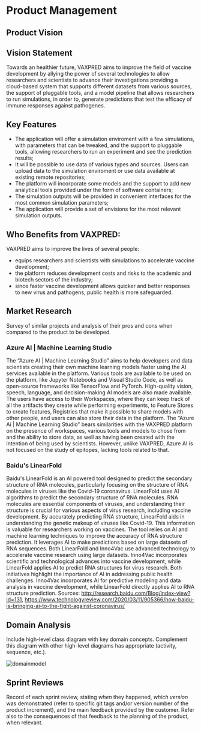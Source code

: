 # Product Management

## Product Vision

## Vision Statement

Towards an healthier future, VAXPRED aims to improve the field of vaccine development by allying the power of several technologies to allow researchers and scientists to advance their investigations providing a cloud-based system that supports different datasets from various sources, the support of pluggable tools, and a model pipeline that allows researchers to run simulations, in order to, generate predictions that test the efficacy of immune responses against pathogenes.  

## Key Features

- The application will offer a simulation enviroment with a few simulations, with parameters that can be tweaked, and the support to pluggable tools, allowing researchers to run an experiment and see the prediction results;
- It will be possible to use data of various types and sources. Users can upload data to the simulation enviroment or use data available at existing remote repositories;
- The platform will incorporate some models and the support to add new analytical tools provided under the form of software containers;
- The simulation outputs will be provided in convenient interfaces for the most common simulation parameters;
- The application will provide a set of envisions for the most relevant simulation outputs.


## Who Benefits from VAXPRED:

VAXPRED aims to improve the lives of several people:
- equips researchers and scientists with simulations to accelerate vaccine development;
- the platform reduces development costs and risks to the academic and biotech sectors of the industry;
- since faster vaccine development allows quicker and better responses to new virus and pathogens, public health is more safeguarded.

## Market Research

Survey of similar projects and analysis of their pros and cons when compared to the product to be developed. 

### Azure AI | Machine Learning Studio

The “Azure AI | Machine Learning Studio” aims to help developers and data scientists creating their own machine learning models faster using the AI services available in the platform. Various tools are available to be used on the platform, like Jupyter Notebooks and Visual Studio Code, as well as open-source frameworks like TensorFlow and PyTorch. High-quality vision, speech, language, and decision-making AI models are also made available. The users have access to their Workspaces, where they can keep track of all the artifacts they create while performing experiments, to Feature Stores to create features, Registries that make it possible to share models with other people, and users can also store their data in the platform. 
The “Azure Ai | Machine Learning Studio” bears similarities with the VAXPRED platform on the presence of workspaces, various tools and models to chose from and the ability to store data, as well as having been created with the intention of being used by scientists. However, unlike VAXPRED, Azure AI is not focused on the study of epitopes, lacking tools related to that.

### Baidu's LinearFold

Baidu's LinearFold is an AI powered tool designed to predict the secondary structure of RNA molecules, particularly focusing on the structure of RNA molecules in viruses like the Covid-19 coronavirus. LinearFold uses AI algorithms to predict the secondary structure of RNA molecules. RNA molecules are essential components of viruses, and understanding their structure is crucial for various aspects of virus research, including vaccine development. By accurately predicting RNA structure, LinearFold aids in understanding the genetic makeup of viruses like Covid-19. This information is valuable for researchers working on vaccines. The tool relies on AI and machine learning techniques to improve the accuracy of RNA structure prediction. It leverages AI to make predictions based on large datasets of RNA sequences.
Both LinearFold and Inno4Vac use advanced technology to accelerate vaccine research using large datasets. Inno4Vac incorporates scientific and technological advances into vaccine development, while LinearFold applies AI to predict RNA structures for virus research. Both initiatives highlight the importance of AI in addressing public health challenges. Inno4Vac incorporates AI for predictive modeling and data analysis in vaccine development, while LinearFold directly applies AI to RNA structure prediction.
Sources: http://research.baidu.com/Blog/index-view?id=131, https://www.technologyreview.com/2020/03/11/905366/how-baidu-is-bringing-ai-to-the-fight-against-coronavirus/

## Domain Analysis

Include high-level class diagram with key domain concepts. Complement this diagram with other high-level diagrams has appropriate (activity, sequence, etc.).

![domainmodel](https://github.com/FEUP-MEIC-DS-2023-1MEIC08/VAXPRED/assets/72468538/900d561b-80c3-42d4-8a13-e6a9a1faced8)

## Sprint Reviews

Record of each sprint review, stating *when* they happened, *which version* was demonstrated (refer to specific git tags and/or version number of the product increment), and the main feedback provided by the customer. Refer also to the consequences of that feedback to the planning of the product, when relevant.
